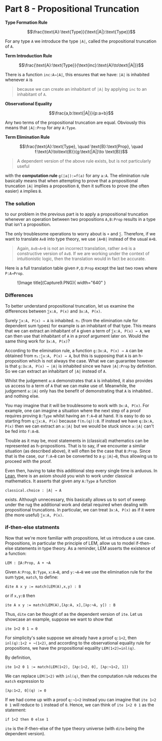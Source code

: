 # Part 8 - Propositional Truncation

**Type Formation Rule**

$$\frac{\text{A}:\text{Type}}{\text{|A|}:\text{Type}}$$

For any type `A` we introduce the type `|A|`, called the propositional truncation of `A`. 

**Term Introduction Rule**

$$\frac{\text{A}:\text{Type}}{\text{inc}:\text{A}\to\text{|A|}}$$

There is a function `inc:A→|A|`, this ensures that we have: `|A|` is inhabited whenever `A` is 

> because we can create an inhabitant of `|A|` by applying `inc` to an inhabitant of `A`. 

**Observational Equality**

$$\frac{a,b:\text{|A|}}{p:a=b}$$

Any two terms of the propositional truncation are equal. Obviously this means that `|A|:Prop` for any `A:Type`.

**Term Elimination Rule**

$$\frac{\text{A}:\text{Type}, \quad \text{B}:\text{Prop}, \quad f:\text{A}\to\text{B}}{g:\text{|A|}\to \text{B}}$$

> A dependent version of the above rule exists, but is not particularly useful

with the **computation rule** `g(|a|):=f(a)` for any `a:A`. The elimination rule basically means that when attempting to prove that a propositional truncation `|A|` implies a proposition `B`, then it suffices to prove (the often easier) `A` implies `B`. 

### The solution

to our problem in the previous part is to apply a propositional truncation whenever an operation between two propositions `A,B:Prop` results in a type that isn't a proposition. 

The only troublesome operations to worry about is `+` and `∑`. Therefore, if we want to translate `A∨B` into type theory, we use `|A+B|` instead of the usual `A+B`. 

> Again, `A∨B→A+B` is not an incorrect translation, rather `A+B` is a constructive version of `A∨B`. If we are working under the context of intuitionistic logic, then the translation would in fact be accurate.

Here is a full translation table given `P,Q:Prop` except the last two rows where `P:A→Prop`.

<figure markdown>
  ![Image title](Capture9.PNG){ width="640" }
</figure>

### Differences

To better understand propositional truncation, let us examine the differences between `∑x:A, P(x)` and `∃x:A, P(x)`.

Surely `∑x:A, P(x) → A` is inhabited. `π₁` (from the elimination rule for dependent sum types) for example is an inhabitant of that type. This means that we can extract an inhabitant of `A` given a term of `∑x:A, P(x) → A`, we can then use that inhabitant of `A` in a proof argument later on. Would the same thing work for `∃x:A, P(x)`?

According to the elimination rule, a function `g:∃x:A, P(x) → A` can be obtained from `π₁:∑x:A, P(x) → A`, but this is supposing that `A` is an h-proposition which is not always the case. What we can guarantee however is that `g:∃x:A, P(x) → |A|` is inhabited since we have `|A|:Prop` by definition. So we can extract an inhabitant of `|A|` instead of `A`. 

Whilst the judgement `a:A` demonstrates that `A` is inhabited, it also provides us access to a term of `A` that we can make use of. Meanwhile, the judgement `a:|A|` only has the benefit of demonstrating that `A` is inhabited.. and nothing else.

You may imagine that it will be troublesome to work with `∃x:A, P(x)`. For example, one can imagine a situation where the next step of a proof requires proving `B:Type` whilst having an `f:A→B` at hand. It is easy to do so starting from `q:∑x:A, P(x)` because `f(π₁(q)):B`. If instead we have `q:∃x:A, P(x)` then we can extract an `a:|A|` but we would be stuck since `a:|A|` can't be fed into `f:A→B`. 

Trouble as it may be, most statements in (classical) mathematics can be represented as h-propositions. That is to say, if we encounter a similar situation (as described above), it will often be the case that `B:Prop`. Since that is the case, our `f:A→B` can be converted to a `g:|A|→B`, thus allowing us to proceed with the proof.

Even then, having to take this additional step every single time is arduous. In [Lean](https://leanprover-community.github.io/mathlib_docs/init/classical.html), there is an axiom should you wish to work under classical mathematics. It asserts that given any `A:Type` a function

```
classical.choice : |A| → A
```

exists. Although unnecessary, this basically allows us to sort of sweep under the rug the additional work and detail required when dealing with propositional truncations. In particular, we can treat `∃x:A, P(x)` as if it were (the more useful) `∑x:A, P(x)`. 

### if-then-else statments

Now that we're more familiar with propositions, let us introduce a use case. Propositions, in particular the principle of LEM, allow us to model if-then-else statements in type theory. As a reminder, LEM asserts the existence of a function:

```
LEM : ∏A:Prop, A + ¬A
```

Given `A:Prop`, `B:Type`, `x:A→B`, and `y:¬A→B` we use the elimination rule for the sum type, `match`, to define:

```
dite A x y := match(LEM(A),x,y) : B
```

or if `x,y:B` then

```
ite A x y := match(LEM(A),[λp:A, x],[λp:¬A, y]) : B
```

Thus, `dite` can be thought of as the dependent version of `ite`. Let us showcase an example, suppose we want to show that

```
ite 1<2 0 1 = 0
```

For simplicity's sake suppose we already have a proof `q:1<2`, then `inl(q):1<2 + ¬(1<2)`, and according to the observational equality rule for propositions, we have the propositional equality `LEM(1<2)=inl(q)`.

By definition,

```
ite 1<2 0 1 := match(LEM(1<2), [λp:1<2, 0], [λp:¬1<2, 1])
```

We can replace `LEM(1<2)` with `inl(q)`, then the computation rule reduces the `match` expression to

```
[λp:1<2, 0](q) := 0
```

If we had come up with a proof `q:¬1<2` instead you can imagine that `ite 1<2 0 1` will reduce to `1` instead of `0`. Hence, we can think of `ite 1<2 0 1` as the statement:

```
if 1<2 then 0 else 1
```

`ite` is the if-then-else of the type theory universe (with `dite` being the dependent version).